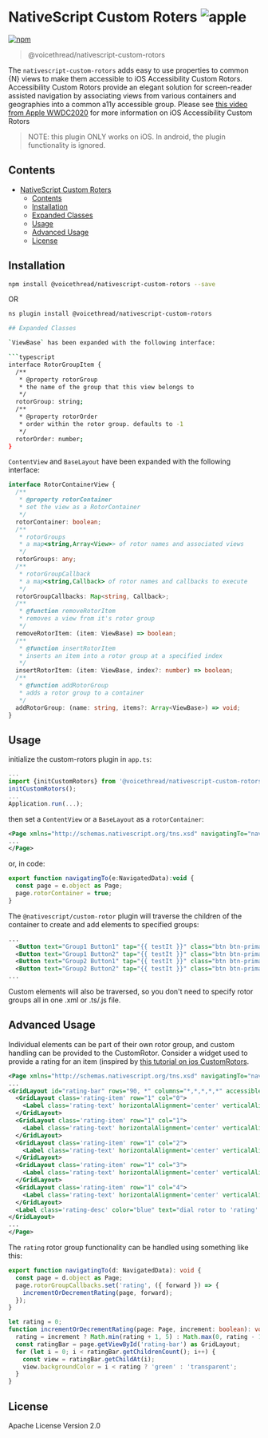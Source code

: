 # NativeScript Custom Roters ![apple](https://cdn3.iconfinder.com/data/icons/picons-social/57/16-apple-32.png)

[![npm](https://img.shields.io/npm/v/@voicethread/nativescript-custom-rotors?style=flat-square)](https://www.npmjs.com/package/@voicethread/nativescript-custom-rotors)

> @voicethread/nativescript-custom-rotors

The `nativescript-custom-rotors` adds easy to use properties to common {N} views to make them accessible to iOS Accessibility Custom Rotors. Accessibility Custom Rotors provide an elegant solution for screen-reader assisted navigation by associating views from various containers and geographies into a common a11y accessible group. Please see [this video from Apple WWDC2020](https://developer.apple.com/videos/play/wwdc2020/10116/) for more information on iOS Accessibility Custom Rotors

> NOTE: this plugin ONLY works on iOS. In android, the plugin functionality is ignored.

## Contents

- [NativeScript Custom Roters ](#nativescript-custom-roters-)
  - [Contents](#contents)
  - [Installation](#installation)
  - [Expanded Classes](#expanded-classes)
  - [Usage](#usage)
  - [Advanced Usage](#advanced-usage)
  - [License](#license)

## Installation

```bash
npm install @voicethread/nativescript-custom-rotors --save
```
OR
```bash
ns plugin install @voicethread/nativescript-custom-rotors

## Expanded Classes

`ViewBase` has been expanded with the following interface:

```typescript
interface RotorGroupItem {
  /**
   * @property rotorGroup
   * the name of the group that this view belongs to
   */
  rotorGroup: string;
  /**
   * @property rotorOrder
   * order within the rotor group. defaults to -1
   */
  rotorOrder: number;
}
```

`ContentView` and `BaseLayout` have been expanded with the following interface:

```typescript
interface RotorContainerView {
  /**
   * @property rotorContainer
   * set the view as a RotorContainer
   */
  rotorContainer: boolean;
  /**
   * rotorGroups
   * a map<string,Array<View>> of rotor names and associated views
   */
  rotorGroups: any;
  /**
   * rotorGroupCallback
   * a map<string,Callback> of rotor names and callbacks to execute
   */
  rotorGroupCallbacks: Map<string, Callback>;
  /**
   * @function removeRotorItem
   * removes a view from it's rotor group
   */
  removeRotorItem: (item: ViewBase) => boolean;
  /**
   * @function insertRotorItem
   * inserts an item into a rotor group at a specified index
   */
  insertRotorItem: (item: ViewBase, index?: number) => boolean;
  /**
   * @function addRotorGroup
   * adds a rotor group to a container
   */
  addRotorGroup: (name: string, items?: Array<ViewBase>) => void;
}
```

## Usage

initialize the custom-rotors plugin in
`app.ts`:

```javascript
...
import {initCustomRotors} from '@voicethread/nativescript-custom-rotors'
initCustomRotors();
...
Application.run(...);
```

then set a `ContentView` or a `BaseLayout` as a `rotorContainer`:

```xml
<Page xmlns="http://schemas.nativescript.org/tns.xsd" navigatingTo="navigatingTo" class="page" rotorContainer="true" >
...
</Page>
```

or, in code:

```javascript
export function navigatingTo(e:NavigatedData):void {
  const page = e.object as Page;
  page.rotorContainer = true;
}
```

The `@nativescript/custom-rotor` plugin will traverse the children of the container to create and add elements to specified groups:

```xml
...
  <Button text="Group1 Button1" tap="{{ testIt }}" class="btn btn-primary" rotorGroup="group1"/>
  <Button text="Group1 Button2" tap="{{ testIt }}" class="btn btn-primary" rotorGroup="group1"/>
  <Button text="Group2 Button1" tap="{{ testIt }}" class="btn btn-primary" rotorGroup="group2"/>
  <Button text="Group2 Button2" tap="{{ testIt }}" class="btn btn-primary" rotorGroup="group2"/>
...
```

Custom elements will also be traversed, so you don't need to specify rotor groups all in one .xml or .ts/.js file.

## Advanced Usage

Individual elements can be part of their own rotor group, and custom handling can be provided to the CustomRotor. Consider a widget used to provide a rating for an item (inspired by [this tutorial on ios CustomRotors](https://bignerdranch.com/blog/implementing-voiceover-with-a-custom-rotor/).

```xml
<Page xmlns="http://schemas.nativescript.org/tns.xsd" navigatingTo="navigatingTo" class="page" rotorContainer="true" >
...
<GridLayout id="rating-bar" rows="90, *" columns="*,*,*,*,*" accessible="true" rotorGroup="rating" row="1" col="1">
  <GridLayout class='rating-item' row="1" col="0">
    <Label class='rating-text' horizontalAlignment='center' verticalAlignment='middle' text="1" />
  </GridLayout>
  <GridLayout class='rating-item' row="1" col="1">
    <Label class='rating-text' horizontalAlignment='center' verticalAlignment='middle' text="2" />
  </GridLayout>
  <GridLayout class='rating-item' row="1" col="2">
    <Label class='rating-text' horizontalAlignment='center' verticalAlignment='middle' text="3" />
  </GridLayout>
  <GridLayout class='rating-item' row="1" col="3">
    <Label class='rating-text' horizontalAlignment='center' verticalAlignment='middle' text="4" />
  </GridLayout>
  <GridLayout class='rating-item' row="1" col="4">
    <Label class='rating-text' horizontalAlignment='center' verticalAlignment='middle' text="5" />
  </GridLayout>
  <Label class='rating-desc' color="blue" text="dial rotor to 'rating' then flick up and down to change the rating" row="0" col="0" colSpan="5" textWrap="true"/>
</GridLayout>
...
</Page>
```

The `rating` rotor group functionality can be handled using something like this:

```typescript
export function navigatingTo(d: NavigatedData): void {
  const page = d.object as Page;
  page.rotorGroupCallbacks.set('rating', ({ forward }) => {
    incrementOrDecrementRating(page, forward);
  });
}

let rating = 0;
function incrementOrDecrementRating(page: Page, increment: boolean): void {
  rating = increment ? Math.min(rating + 1, 5) : Math.max(0, rating - 1);
  const ratingBar = page.getViewById('rating-bar') as GridLayout;
  for (let i = 0; i < ratingBar.getChildrenCount(); i++) {
    const view = ratingBar.getChildAt(i);
    view.backgroundColor = i < rating ? 'green' : 'transparent';
  }
}
```

## License

Apache License Version 2.0
